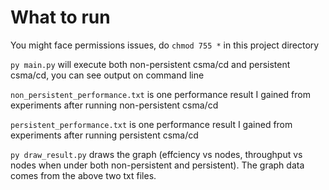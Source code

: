 # What to run

You might face permissions issues, do `chmod 755 *` in this project directory

`py main.py` will execute both non-persistent csma/cd and persistent csma/cd, you can see output on command line

`non_persistent_performance.txt` is one performance result I gained from experiments after running non-persistent csma/cd

`persistent_performance.txt` is one performance result I gained from experiments after running persistent csma/cd

`py draw_result.py` draws the graph (effciency vs nodes, throughput vs nodes when under both non-persistent and persistent). The graph data comes from the above two txt files. 